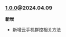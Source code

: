 ### [1.0.0](https://github.com/tencentyun/cloudgame-js-sdk/releases/tag/v2.0.0)@2024.04.09

**新增**

- 新增云手机群控相关方法



